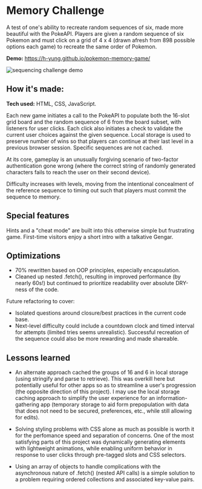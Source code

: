 # Memory Challenge
A test of one's ability to recreate random sequences of six, made more beautiful with the PokeAPI. Players are given a random sequence of six Pokemon and must click on a grid of 4 x 4 (drawn afresh from 898 possible options each game) to recreate the same order of Pokemon. 

**Demo:** https://h-yung.github.io/pokemon-memory-game/

![sequencing challenge demo](https://i.postimg.cc/pX3CyFQ3/game-pokememory-tablet-2.png)

## How it's made:
**Tech used:** HTML, CSS, JavaScript.

Each new game initiates a call to the PokeAPI to populate both the 16-slot grid board and the random sequence of 6 from the board subset, with listeners for user clicks. Each click also initiates a check to validate the current user choices against the given sequence. Local storage is used to preserve number of wins so that players can continue at their last level in a previous browser session. Specific sequences are not cached. 

At its core, gameplay is an unusually forgiving scenario of two-factor authentication gone wrong (where the correct string of randomly generated characters fails to reach the user on their second device).

Difficulty increases with levels, moving from the intentional concealment of the reference sequence to timing out such that players must commit the sequence to memory.

## Special features
Hints and a "cheat mode" are built into this otherwise simple but frustrating game.
First-time visitors enjoy a short intro with a talkative Gengar. 

## Optimizations
* 70% rewritten based on OOP principles, especially encapsulation.
* Cleaned up nested .fetch(), resulting in improved performance (by nearly 60s!) but continued to prioritize readability over absolute DRY-ness of the code.

Future refactoring to cover:
* Isolated questions around closure/best practices in the current code base.
* Next-level difficulty could include a countdown clock and timed interval for attempts (limited tries seems unrealistic). Successful recreation of the sequence could also be more rewarding and made shareable.

## Lessons learned
* An alternate approach cached the groups of 16 and 6 in local storage (using stringify and parse to retrieve). This was overkill here but potentially useful for other apps so as to streamline a user's progression (the opposite direction of this project). I may use the local storage caching approach to simplify the user experience for an information-gathering app (temporary storage to aid form prepopulation with data that does not need to be secured, preferences, etc., while still allowing for edits).

* Solving styling problems with CSS alone as much as possible is worth it for the perfomance speed and separation of concerns. One of the most satisfying parts of this project was dynamically generating elements with lightweight animations, while enabling uniform behavior in response to user clicks through pre-tagged slots and CSS selectors.

* Using an array of objects to handle complications with the asynchronous nature of .fetch() (nested API calls) is a simple solution to a problem requiring ordered collections and associated key-value pairs.    
